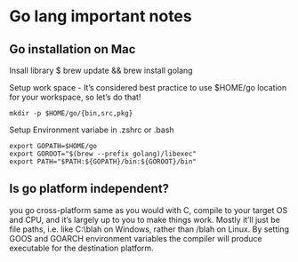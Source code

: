 # Go lang important notes 

## Go installation on Mac

Insall library 
$ brew update && brew install golang

Setup work space - It’s considered best practice to use $HOME/go location for your workspace, so let’s do that! 
```
mkdir -p $HOME/go/{bin,src,pkg}
```

Setup Environment variabe in .zshrc or .bash
```
export GOPATH=$HOME/go
export GOROOT="$(brew --prefix golang)/libexec"
export PATH="$PATH:${GOPATH}/bin:${GOROOT}/bin"
```

## Is go platform independent? 
you go cross-platform same as you would with C, compile to your target OS and CPU, and it’s largely up to you to make things work.
Mostly it’ll just be file paths, i.e. like C:\blah on Windows, rather than /blah on Linux.
By setting GOOS and GOARCH environment variables the compiler will produce executable for the destination platform.

